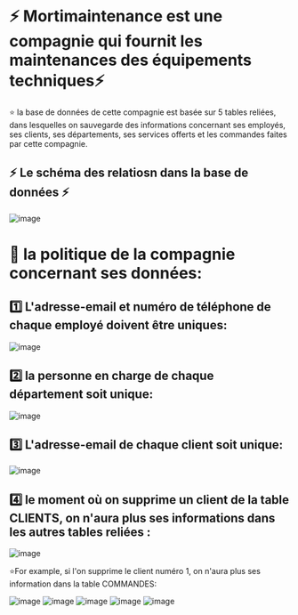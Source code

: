 

# :zap: Mortimaintenance est une compagnie qui fournit les maintenances des équipements techniques:zap:

:star: la base de données de cette compagnie est basée sur 5 tables reliées, dans lesquelles on sauvegarde des informations concernant ses employés, ses clients, ses départements, ses services offerts et les commandes faites par cette compagnie. 


## :zap: Le schéma des relatiosn dans la base de données :zap:

![image](image/7.PNG)

#  :pushpin: la politique de la compagnie concernant ses données:


## :one: L'adresse-email et numéro de téléphone de chaque employé doivent être uniques:     



![image](image/6.PNG)

##  :two: la personne en charge de chaque département soit unique:


![image](image/8.PNG)

##  :three: L'adresse-email de chaque client soit unique:

![image](image/9.PNG)


##  :four: le moment où on supprime un client de la table CLIENTS, on n'aura plus ses informations dans les autres tables reliées :

![image](image/10.PNG)

:star:For example, si l'on supprime le client numéro 1, on n'aura plus ses information dans la table COMMANDES:

![image](image/1.PNG)
![image](image/2.PNG)
![image](image/3.PNG)
![image](image/4.PNG)
![image](image/5.PNG)
